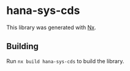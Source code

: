 # hana-sys-cds

This library was generated with [Nx](https://nx.dev).

## Building

Run `nx build hana-sys-cds` to build the library.
